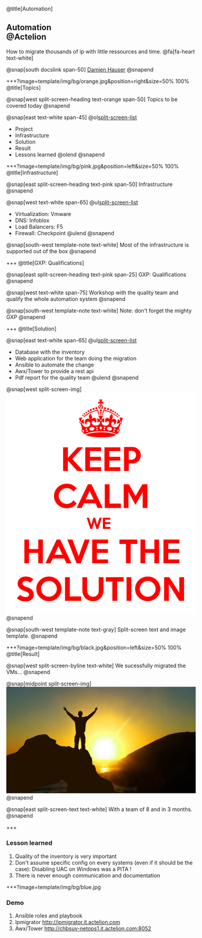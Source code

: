 @title[Automation]

## Automation<br> @Actelion
How to migrate thousands of ip with little ressources and time.
@fa[fa-heart text-white]

@snap[south docslink span-50]
[Damien Hauser](http://www.dhconsulting.ch)
@snapend

+++?image=template/img/bg/orange.jpg&position=right&size=50% 100%
@title[Topics]

@snap[west split-screen-heading text-orange span-50]
Topics to be covered today
@snapend

@snap[east text-white span-45]
@ol[split-screen-list](false)
- Project
- Infrastructure
- Solution
- Result
- Lessons learned
@olend
@snapend

+++?image=template/img/bg/pink.jpg&position=left&size=50% 100%
@title[Infrastructure]

@snap[east split-screen-heading text-pink span-50]
Infrastructure
@snapend

@snap[west text-white span-65]
@ul[split-screen-list](false)
- Virtualization: Vmware
- DNS: Infoblox
- Load Balancers: F5
- Firewall: Checkpoint
@ulend
@snapend

@snap[south-west template-note text-white]
Most of the infrastructure is supported out of the box
@snapend

+++
@title[GXP: Qualifications]

@snap[east split-screen-heading text-pink span-25]
GXP: Qualifications
@snapend

@snap[west text-white span-75]
Workshop with the quality team and qualify the whole automation system
@snapend

@snap[south-west template-note text-white]
Note: don't forget the mighty GXP
@snapend

+++
@title[Solution]

@snap[east text-white span-65]
@ul[split-screen-list](false)
- Database with the inventory
- Web application for the team doing the migration
- Ansible to automate the change
- Awx/Tower to provide a rest api 
- Pdf report for the quality team
@ulend
@snapend

@snap[west split-screen-img]
![SOLUTION](template/img/keep-calm-we-have-the-solution-11.png)
@snapend

@snap[south-west template-note text-gray]
Split-screen text and image template.
@snapend


+++?image=template/img/bg/black.jpg&position=left&size=50% 100%
@title[Result]

@snap[west split-screen-byline text-white]
We sucessfully migrated the VMs...
@snapend

@snap[midpoint split-screen-img]
![DEVELOPER](template/img/sucess.jpg)
@snapend

@snap[east split-screen-text text-white]
With a team of 8 and in 3 months.
@snapend


+++

### Lesson learned

1. Quality of the inventory is very important
2. Don't assume specific config on every systems (even if it should be the case): Disabling UAC on Windows was a PITA !
3. There is never enough communication and documentation

+++?image=template/img/bg/blue.jpg

### Demo

1. Ansible roles and playbook
2. Ipmigrator http://ipmigrator.it.actelion.com
3. Awx/Tower http://chbsuv-netops1.it.actelion.com:8052
